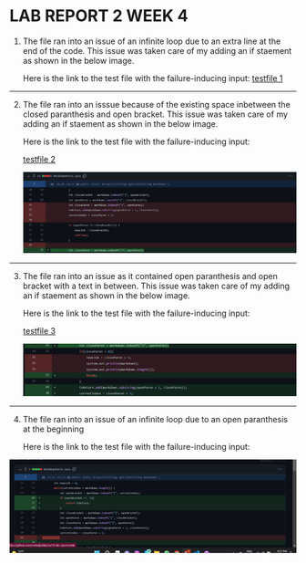 # LAB REPORT 2 WEEK 4

1. The file  ran into an issue of an infinite loop due to an extra line at the end of the code. This issue was taken care of my adding an if staement as shown in the below image. 
 

    Here is the link to the test file with the failure-inducing input:
      [testfile 1](https://github.com/snehalyutika/cse15l-lab-reports/blob/main/test.md)

  
 

-------------------------------------------------------------

2. The file ran into an isssue because of the existing space inbetween the closed paranthesis and open bracket. This issue was taken care of my adding an if staement as shown in the below image. 

    Here is the link to the test file with the failure-inducing input:

    [testfile 2](https://github.com/snehalyutika/cse15l-lab-reports/blob/main/test1.md)

    ![Image](change2.png)

----------------------------------------------------------------
3. The file ran into an issue as it contained open paranthesis and open bracket with a text in between. This issue was taken care of my adding an if staement as shown in the below image. 


    Here is the link to the test file with the failure-inducing input:

    [testfile 3](https://github.com/snehalyutika/cse15l-lab-reports/blob/main/test2.md)

    ![Image](change3.png)
-----------------------------------------------------
4.  The file ran into an issue of an infinite loop due to an open paranthesis at the beginning 
 

    Here is the link to the test file with the failure-inducing input:


   ![Image](change.png)